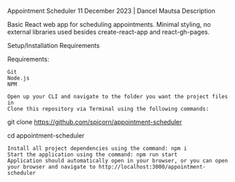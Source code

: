 Appointment Scheduler
11 December 2023 | Dancel Mautsa
Description

Basic React web app for scheduling appointments. Minimal styling, no external libraries used besides create-react-app and react-gh-pages.

Setup/Installation Requirements

Requirements:

    Git
    Node.js
    NPM

    Open up your CLI and navigate to the folder you want the project files in
    Clone this repository via Terminal using the following commands:

git clone https://github.com/spicorn/appointment-scheduler


cd appointment-scheduler

    Install all project dependencies using the command: npm i
    Start the application using the command: npm run start
    Application should automatically open in your browser, or you can open your browser and navigate to http://localhost:3000/appointment-scheduler
